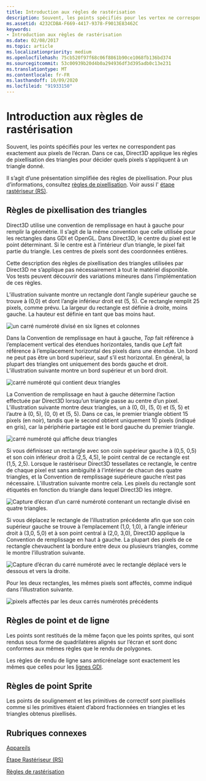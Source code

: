 ```yaml
---
title: Introduction aux règles de rastérisation
description: Souvent, les points spécifiés pour les vertex ne correspondent pas exactement aux pixels de l’écran. Dans ce cas, Direct3D applique les règles de pixellisation des triangles pour décider quels pixels s’appliquent à un triangle donné.
ms.assetid: 4232CDBA-F669-4417-9378-F9013E83462C
keywords:
- Introduction aux règles de rastérisation
ms.date: 02/08/2017
ms.topic: article
ms.localizationpriority: medium
ms.openlocfilehash: 75cb520f97f68c06f8861b90ce1068fb136bd374
ms.sourcegitcommit: 53c00939b20d4b0a294936df3d395adb0c13e231
ms.translationtype: MT
ms.contentlocale: fr-FR
ms.lasthandoff: 10/09/2020
ms.locfileid: "91933150"
---
```

# <a name="introduction-to-rasterization-rules"></a>Introduction aux règles de rastérisation


Souvent, les points spécifiés pour les vertex ne correspondent pas exactement aux pixels de l’écran. Dans ce cas, Direct3D applique les règles de pixellisation des triangles pour décider quels pixels s’appliquent à un triangle donné.

Il s’agit d’une présentation simplifiée des règles de pixellisation. Pour plus d’informations, consultez [règles de pixellisation](rasterization-rules.md). Voir aussi l' [étape rastériseur (RS)](rasterizer-stage--rs-.md).

## <a name="span-idtriangle_rasterization_rulesspanspan-idtriangle_rasterization_rulesspanspan-idtriangle_rasterization_rulesspantriangle-rasterization-rules"></a><span id="Triangle_Rasterization_Rules"></span><span id="triangle_rasterization_rules"></span><span id="TRIANGLE_RASTERIZATION_RULES"></span>Règles de pixellisation des triangles


Direct3D utilise une convention de remplissage en haut à gauche pour remplir la géométrie. Il s’agit de la même convention que celle utilisée pour les rectangles dans GDI et OpenGL. Dans Direct3D, le centre du pixel est le point déterminant. Si le centre est à l’intérieur d’un triangle, le pixel fait partie du triangle. Les centres de pixels sont des coordonnées entières.

Cette description des règles de pixellisation des triangles utilisées par Direct3D ne s’applique pas nécessairement à tout le matériel disponible. Vos tests peuvent découvrir des variations mineures dans l’implémentation de ces règles.

L’illustration suivante montre un rectangle dont l’angle supérieur gauche se trouve à (0,0) et dont l’angle inférieur droit est (5, 5). Ce rectangle remplit 25 pixels, comme prévu. La largeur du rectangle est définie à droite, moins gauche. La hauteur est définie en tant que bas moins haut.

![un carré numéroté divisé en six lignes et colonnes](images/pixmap.png)

Dans la Convention de remplissage en haut à gauche, *Top* fait référence à l’emplacement vertical des étendues horizontales, tandis que *Left* fait référence à l’emplacement horizontal des pixels dans une étendue. Un bord ne peut pas être un bord supérieur, sauf s’il est horizontal. En général, la plupart des triangles ont uniquement des bords gauche et droit. L’illustration suivante montre un bord supérieur et un bord droit.

![carré numéroté qui contient deux triangles](images/triedge.png)

La Convention de remplissage en haut à gauche détermine l’action effectuée par Direct3D lorsqu’un triangle passe au centre d’un pixel. L’illustration suivante montre deux triangles, un à (0, 0), (5, 0) et (5, 5) et l’autre à (0, 5), (0, 0) et (5, 5). Dans ce cas, le premier triangle obtient 15 pixels (en noir), tandis que le second obtient uniquement 10 pixels (indiqué en gris), car la périphérie partagée est le bord gauche du premier triangle.

![carré numéroté qui affiche deux triangles](images/twotris.png)

Si vous définissez un rectangle avec son coin supérieur gauche à (0,5, 0,5) et son coin inférieur droit à (2,5, 4,5), le point central de ce rectangle est (1,5, 2,5). Lorsque le rastériseur Direct3D tessellates ce rectangle, le centre de chaque pixel est sans ambiguïté à l’intérieur de chacun des quatre triangles, et la Convention de remplissage supérieure gauche n’est pas nécessaire. L’illustration suivante montre cela. Les pixels du rectangle sont étiquetés en fonction du triangle dans lequel Direct3D les intègre.

![Capture d’écran d’un carré numéroté contenant un rectangle divisé en quatre triangles.](images/noambig.png)

Si vous déplacez le rectangle de l’illustration précédente afin que son coin supérieur gauche se trouve à l’emplacement (1,0, 1,0), à l’angle inférieur droit à (3,0, 5,0) et à son point central à (2,0, 3,0), Direct3D applique la Convention de remplissage en haut à gauche. La plupart des pixels de ce rectangle chevauchent la bordure entre deux ou plusieurs triangles, comme le montre l’illustration suivante.

![Capture d’écran du carré numéroté avec le rectangle déplacé vers le dessous et vers la droite.](images/fillrule.png)

Pour les deux rectangles, les mêmes pixels sont affectés, comme indiqué dans l’illustration suivante.

![pixels affectés par les deux carrés numérotés précédents](images/samepix.png)

## <a name="span-idpoint_and_line_rulesspanspan-idpoint_and_line_rulesspanspan-idpoint_and_line_rulesspanpoint-and-line-rules"></a><span id="Point_and_Line_Rules"></span><span id="point_and_line_rules"></span><span id="POINT_AND_LINE_RULES"></span>Règles de point et de ligne


Les points sont restitués de la même façon que les points sprites, qui sont rendus sous forme de quadrilatères alignés sur l’écran et sont donc conformes aux mêmes règles que le rendu de polygones.

Les règles de rendu de ligne sans anticrénelage sont exactement les mêmes que celles pour les [lignes GDI](/windows/desktop/gdi/lines).

## <a name="span-idpoint_sprite_rulesspanspan-idpoint_sprite_rulesspanspan-idpoint_sprite_rulesspanpoint-sprite-rules"></a><span id="Point_Sprite_Rules"></span><span id="point_sprite_rules"></span><span id="POINT_SPRITE_RULES"></span>Règles de point Sprite


Les points de soulignement et les primitives de correctif sont pixellisés comme si les primitives étaient d’abord fractionnées en triangles et les triangles obtenus pixellisés.

## <a name="span-idrelated-topicsspanrelated-topics"></a><span id="related-topics"></span>Rubriques connexes


[Appareils](devices.md)

[Étape Rastériseur (RS)](rasterizer-stage--rs-.md)

[Règles de rastérisation](rasterization-rules.md)

 

 